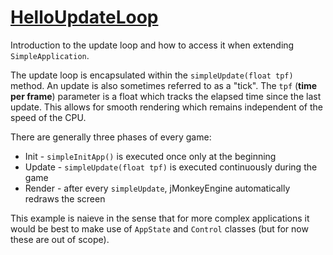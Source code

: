 # [HelloUpdateLoop](https://wiki.jmonkeyengine.org/docs/3.3/tutorials/beginner/hello_main_event_loop.html)
Introduction to the update loop and how to access it when extending
`SimpleApplication`.

The update loop is encapsulated within the `simpleUpdate(float tpf)` method.
An update is also sometimes referred to as a "tick".
The `tpf` (__time per frame__) parameter is a float which tracks the elapsed time
since the last update.
This allows for smooth rendering which remains independent of the speed of the CPU.

There are generally three phases of every game:
* Init - `simpleInitApp()` is executed once only at the beginning
* Update - `simpleUpdate(float tpf)` is executed continuously during the game
* Render - after every `simpleUpdate`, jMonkeyEngine automatically redraws the screen

This example is naieve in the sense that for more complex applications it would be
best to make use of `AppState` and `Control` classes
(but for now these are out of scope).
